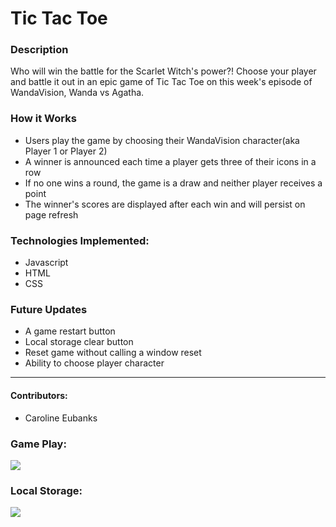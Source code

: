 # Tic Tac Toe

### Description
Who will win the battle for the Scarlet Witch's power?! Choose your player and battle it out in an epic game of Tic Tac Toe on this week's episode of WandaVision, Wanda vs Agatha.

### How it Works
- Users play the game by choosing their WandaVision character(aka Player 1 or Player 2)
- A winner is announced each time a player gets three of their icons in a row
- If no one wins a round, the game is a draw and neither player receives a point
- The winner's scores are displayed after each win and will persist on page refresh


### Technologies Implemented:
- Javascript
- HTML
- CSS

### Future Updates
- A game restart button
- Local storage clear button
- Reset game without calling a window reset
- Ability to choose player character

******************************************************************

#### Contributors:
- Caroline Eubanks

### Game Play:
![](https://media.giphy.com/media/zXADYUICul4CvP0g3U/giphy.gif)

### Local Storage:
![](https://media.giphy.com/media/nfU1EgKZ5UPdhAebBx/giphy.gif)
